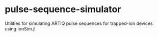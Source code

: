 # pulse-sequence-simulator
Utilities for simulating ARTIQ pulse sequences for trapped-ion devices using IonSim.jl.
